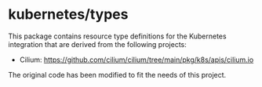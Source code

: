 # kubernetes/types

This package contains resource type definitions for the Kubernetes integration that are derived from the following projects:
- Cilium: https://github.com/cilium/cilium/tree/main/pkg/k8s/apis/cilium.io

The original code has been modified to fit the needs of this project.
